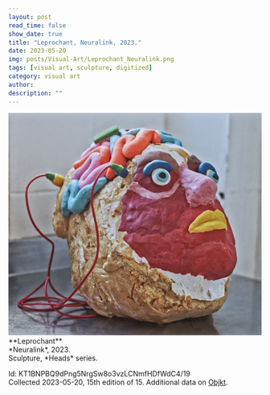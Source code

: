 ```yaml
---
layout: post
read_time: false
show_date: true
title: "Leprochant, Neuralink, 2023."
date: 2023-05-20
img: posts/Visual-Art/Leprochant_Neuralink.png
tags: [visual art, sculpture, digitized]
category: visual art
author: 
description: ""
---
```


<img src='./assets/img/posts/Visual-Art/Leprochant_Neuralink.png'>

<br>
**Leprochant**
<br>*Neuralink*, 2023.
<br>Sculpture, *Heads* series.

 <div class="page-separator"></div>

Id: KT1BNPBQ9dPng5NrgSw8o3vzLCNmfHDfWdC4/19
<br>Collected 2023-05-20, 15th edition of 15. Additional data on [Objkt](https://objkt.com/tokens/KT1BNPBQ9dPng5NrgSw8o3vzLCNmfHDfWdC4/19).
